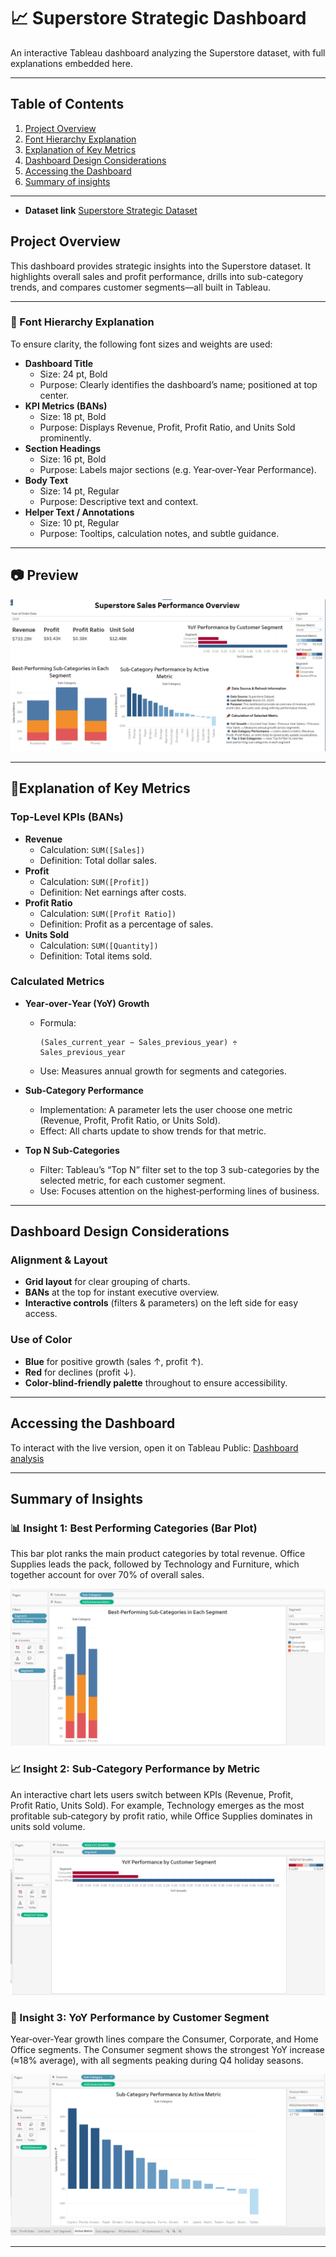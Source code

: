 # 📈 Superstore Strategic Dashboard

An interactive Tableau dashboard analyzing the Superstore dataset, with full explanations embedded here.

---

## Table of Contents

1. [Project Overview](#project-overview)  
2. [Font Hierarchy Explanation](#font-hierarchy-explanation)  
3. [Explanation of Key Metrics](#explanation-of-key-metrics)  
4. [Dashboard Design Considerations](#dashboard-design-considerations)  
5. [Accessing the Dashboard](#accessing-the-dashboard)
6. [Summary of insights](#summary-of-insights)
---

- **Dataset link** [Superstore Strategic Dataset](superstore-dataset-dashboarddesign.csv)

## Project Overview

This dashboard provides strategic insights into the Superstore dataset. It highlights overall sales and profit performance, drills into sub-category trends, and compares customer segments—all built in Tableau.

---
### 🎨 Font Hierarchy Explanation

To ensure clarity, the following font sizes and weights are used:

- **Dashboard Title**  
  - Size: 24 pt, Bold  
  - Purpose: Clearly identifies the dashboard’s name; positioned at top center.  
- **KPI Metrics (BANs)**  
  - Size: 18 pt, Bold  
  - Purpose: Displays Revenue, Profit, Profit Ratio, and Units Sold prominently.  
- **Section Headings**  
  - Size: 16 pt, Bold  
  - Purpose: Labels major sections (e.g. Year‑over‑Year Performance).  
- **Body Text**  
  - Size: 14 pt, Regular  
  - Purpose: Descriptive text and context.  
- **Helper Text / Annotations**  
  - Size: 10 pt, Regular  
  - Purpose: Tooltips, calculation notes, and subtle guidance.

---
## 📷 Preview

![Dashboard Screenshot](screenshots/salesdashboard.png)

---

## 🔢Explanation of Key Metrics

### Top‑Level KPIs (BANs)

- **Revenue**  
  - Calculation: `SUM([Sales])`  
  - Definition: Total dollar sales.  
- **Profit**  
  - Calculation: `SUM([Profit])`  
  - Definition: Net earnings after costs.  
- **Profit Ratio**  
  - Calculation: `SUM([Profit Ratio])`  
  - Definition: Profit as a percentage of sales.  
- **Units Sold**  
  - Calculation: `SUM([Quantity])`  
  - Definition: Total items sold.
 
### Calculated Metrics

- **Year‑over‑Year (YoY) Growth**  
  - Formula:  
    ```
    (Sales_current_year − Sales_previous_year) ÷ Sales_previous_year
    ```  
  - Use: Measures annual growth for segments and categories.

- **Sub‑Category Performance**  
  - Implementation: A parameter lets the user choose one metric (Revenue, Profit, Profit Ratio, or Units Sold).  
  - Effect: All charts update to show trends for that metric.
 
- **Top N Sub‑Categories**  
  - Filter: Tableau’s “Top N” filter set to the top 3 sub-categories by the selected metric, for each customer segment.  
  - Use: Focuses attention on the highest‑performing lines of business.

---

## Dashboard Design Considerations

### Alignment & Layout

- **Grid layout** for clear grouping of charts.  
- **BANs** at the top for instant executive overview.  
- **Interactive controls** (filters & parameters) on the left side for easy access.

### Use of Color

- **Blue** for positive growth (sales ↑, profit ↑).  
- **Red** for declines (profit ↓).  
- **Color‑blind‑friendly palette** throughout to ensure accessibility.

---

## Accessing the Dashboard

To interact with the live version, open it on Tableau Public: [Dashboard analysis](https://public.tableau.com/app/profile/daizy.asmani/viz/SalesDashboard2018_17428413187980/Dashboard3)

---

## Summary of Insights

### 📊 Insight 1: Best Performing Categories (Bar Plot)

This bar plot ranks the main product categories by total revenue. Office Supplies leads the pack, followed by Technology and Furniture, which together account for over 70% of overall sales.

![Insight 1 Screenshot](screenshots/insight1.png)

### 📈 Insight 2: Sub‑Category Performance by Metric

An interactive chart lets users switch between KPIs (Revenue, Profit, Profit Ratio, Units Sold). For example, Technology emerges as the most profitable sub‑category by profit ratio, while Office Supplies dominates in units sold volume.

![Insight 2 Screenshot](screenshots/insight2.png)

### 📆 Insight 3: YoY Performance by Customer Segment

Year‑over‑Year growth lines compare the Consumer, Corporate, and Home Office segments. The Consumer segment shows the strongest YoY increase (≈18% average), with all segments peaking during Q4 holiday seasons.

![Insight 3 Screenshot](screenshots/insight3.png)

---
